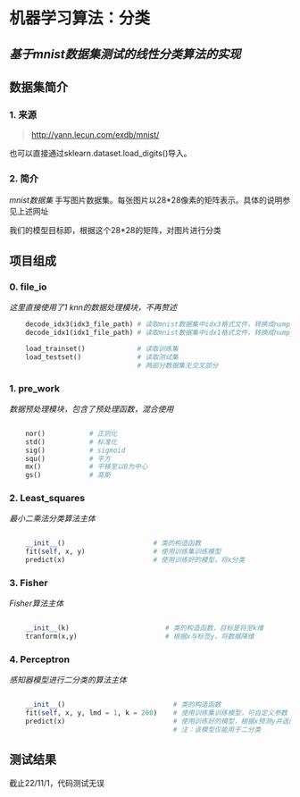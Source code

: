 # 机器学习算法：分类
*基于mnist数据集测试的线性分类算法的实现*
---

## 数据集简介
### 1. 来源
>  http://yann.lecun.com/exdb/mnist/

也可以直接通过sklearn.dataset.load_digits()导入。

### 2. 简介
*mnist数据集*
手写图片数据集。每张图片以28*28像素的矩阵表示。具体的说明参见上述网址

我们的模型目标即，根据这个28*28的矩阵，对图片进行分类


## 项目组成
### 0. file_io
*这里直接使用了1 knn的数据处理模块，不再赘述*
``` python
    decode_idx3(idx3_file_path) # 读取mnist数据集中idx3格式文件，转换成numpy.array的格式
    decode_idx1(idx1_file_path) # 读取mnist数据集中idx1格式文件，转换成numpy.array的格式

    load_trainset()             # 读取训练集
    load_testset()              # 读取测试集
                                # 两部分数据集无交叉部分

```
### 1. pre_work
*数据预处理模块，包含了预处理函数，混合使用*
```python

    nor()           # 正则化
    std()           # 标准化
    sig()           # sigmoid
    squ()           # 平方
    mx()            # 平移至以0为中心
    gs()            # 高斯

```

### 2. Least_squares
*最小二乘法分类算法主体*
```python

    __init__()                      # 类的构造函数
    fit(self, x, y)                 # 使用训练集训练模型
    predict(x)                      # 使用训练好的模型，将x分类

```


### 3. Fisher
*Fisher算法主体*
```python

    __init__(k)                        # 类的构造函数，目标是将至k维
    tranform(x,y)                      # 根据x与标签y，将数据降维

```


### 4. Perceptron
*感知器模型进行二分类的算法主体*
```python

    __init__()                           # 类的构造函数
    fit(self, x, y, lmd = 1, k = 200)    # 使用训练集训练模型，可自定义参数
    predict(x)                           # 使用训练好的模型，根据x预测y并返回
                                         # 注：该模型仅能用于二分类

```


## 测试结果

截止22/11/1，代码测试无误
